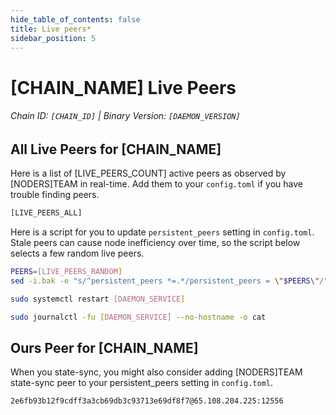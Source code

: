 ```yaml
---
hide_table_of_contents: false
title: Live peers*
sidebar_position: 5
---
```


# [CHAIN_NAME] Live Peers
###### Chain ID: `[CHAIN_ID]` | Binary Version: `[DAEMON_VERSION]`

## All Live Peers for [CHAIN_NAME]
Here is a list of [LIVE_PEERS_COUNT] active peers as observed by [NODERS]TEAM in real-time. Add them to your `config.toml` if you have trouble finding peers.

```bash
[LIVE_PEERS_ALL]
```

Here is a script for you to update `persistent_peers` setting in `config.toml`. Stale peers can cause node inefficiency over time, so the script below selects a few random live peers.

```bash
PEERS=[LIVE_PEERS_RANDOM]
sed -i.bak -e "s/^persistent_peers *=.*/persistent_peers = \"$PEERS\"/" [DAEMON_HOME]/config/config.toml

sudo systemctl restart [DAEMON_SERVICE]

sudo journalctl -fu [DAEMON_SERVICE] --no-hostname -o cat
```

## Ours Peer for [CHAIN_NAME]
When you state-sync, you might also consider adding [NODERS]TEAM state-sync peer to your persistent_peers setting in `config.toml`.

```bash
2e6fb93b12f9cdff3a3cb69db3c93713e69df8f7@65.108.204.225:12556
```